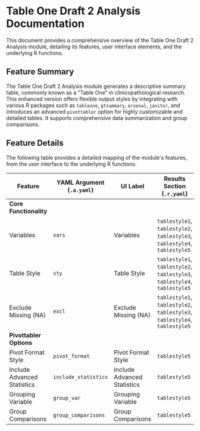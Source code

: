 # Table One Draft 2 Analysis Documentation

This document provides a comprehensive overview of the Table One Draft 2 Analysis module, detailing its features, user interface elements, and the underlying R functions.

## Feature Summary

The Table One Draft 2 Analysis module generates a descriptive summary table, commonly known as a "Table One" in clinicopathological research. This enhanced version offers flexible output styles by integrating with various R packages such as `tableone`, `gtsummary`, `arsenal`, `janitor`, and introduces an advanced `pivottabler` option for highly customizable and detailed tables. It supports comprehensive data summarization and group comparisons.

## Feature Details

The following table provides a detailed mapping of the module's features, from the user interface to the underlying R functions.

| Feature                          | YAML Argument (`.a.yaml`)      | UI Label                               | Results Section (`.r.yaml`)         | R Function (`.b.R`)                  |
| -------------------------------- | ------------------------------ | -------------------------------------- | ----------------------------------- | ------------------------------------ |
| **Core Functionality**           |                                |                                        |                                     |                                      |
| Variables                        | `vars`                         | Variables                              | `tablestyle1`, `tablestyle2`, `tablestyle3`, `tablestyle4`, `tablestyle5` | `.run`                               |
| Table Style                      | `sty`                          | Table Style                            | `tablestyle1`, `tablestyle2`, `tablestyle3`, `tablestyle4`, `tablestyle5` | `.run`                               |
| Exclude Missing (NA)             | `excl`                         | Exclude Missing (NA)                   | `tablestyle1`, `tablestyle2`, `tablestyle3`, `tablestyle4`, `tablestyle5` | `.run`                               |
| **Pivottabler Options**          |                                |                                        |                                     |                                      |
| Pivot Format Style               | `pivot_format`                 | Pivot Format Style                     | `tablestyle5`                       | `.create_pivot_tableone`             |
| Include Advanced Statistics      | `include_statistics`           | Include Advanced Statistics            | `tablestyle5`                       | `.create_pivot_tableone`             |
| Grouping Variable                | `group_var`                    | Grouping Variable                      | `tablestyle5`                       | `.create_pivot_tableone`             |
| Group Comparisons                | `group_comparisons`            | Group Comparisons                      | `tablestyle5`                       | `.create_pivot_tableone`             |

